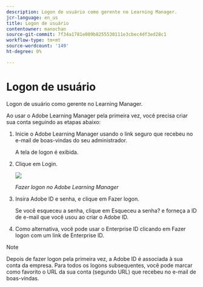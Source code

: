 ```yaml
---
description: Logon de usuário como gerente no Learning Manager.
jcr-language: en_us
title: Logon de usuário
contentowner: manochan
source-git-commit: 7f34a1781e009b8255530111e3cbec4df3ed28c1
workflow-type: tm+mt
source-wordcount: '149'
ht-degree: 0%

---
```




# Logon de usuário

Logon de usuário como gerente no Learning Manager.

Ao usar o Adobe Learning Manager pela primeira vez, você precisa criar sua conta seguindo as etapas abaixo:

1. Inicie o Adobe Learning Manager usando o link seguro que recebeu no e-mail de boas-vindas do seu administrador.

   A tela de logon é exibida.

1. Clique em Login.

   ![](assets/adobeid-signin.png)

   *Fazer logon no Adobe Learning Manager*

1. Insira Adobe ID e senha, e clique em Fazer logon.

   Se você esqueceu a senha, clique em Esqueceu a senha? e forneça a ID de e-mail que você usou ao criar o Adobe ID.

1. Como alternativa, você pode usar o Enterprise ID clicando em Fazer logon com um link de Enterprise ID.

>[!NOTE]
>
>Depois de fazer logon pela primeira vez, a Adobe ID é associada à sua conta da empresa. Para todos os logons subsequentes, você pode marcar como favorito o URL da sua conta (segundo URL) que recebeu no e-mail de boas-vindas.
